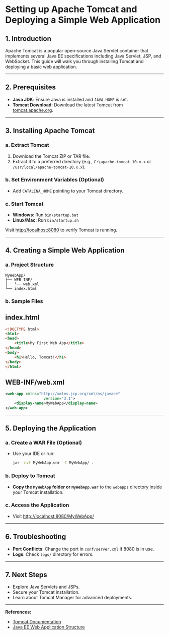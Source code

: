 # Setting up Apache Tomcat and Deploying a Simple Web Application

## 1. Introduction

Apache Tomcat is a popular open-source Java Servlet container that implements several Java EE specifications including Java Servlet, JSP, and WebSocket. This guide will walk you through installing Tomcat and deploying a basic web application.

---

## 2. Prerequisites

- **Java JDK**: Ensure Java is installed and `JAVA_HOME` is set.
- **Tomcat Download**: Download the latest Tomcat from [tomcat.apache.org](https://tomcat.apache.org/).

---

## 3. Installing Apache Tomcat

### a. Extract Tomcat

1. Download the Tomcat ZIP or TAR file.
2. Extract it to a preferred directory (e.g., `C:\apache-tomcat-10.x.x` or `/usr/local/apache-tomcat-10.x.x`).

### b. Set Environment Variables (Optional)

- Add `CATALINA_HOME` pointing to your Tomcat directory.

### c. Start Tomcat

- **Windows**: Run `bin\startup.bat`
- **Linux/Mac**: Run `bin/startup.sh`

Visit [http://localhost:8080](http://localhost:8080) to verify Tomcat is running.

---

## 4. Creating a Simple Web Application

### a. Project Structure

```plaintext
MyWebApp/
├── WEB-INF/
│   └── web.xml
└── index.html
```

### b. Sample Files

## index.html

```html
<!DOCTYPE html>
<html>
<head>
    <title>My First Web App</title>
</head>
<body>
    <h1>Hello, Tomcat!</h1>
</body>
</html>
```

## WEB-INF/web.xml

```xml
<web-app xmlns="http://xmlns.jcp.org/xml/ns/javaee"
                 version="3.1">
    <display-name>MyWebApp</display-name>
</web-app>
```

---

## 5. Deploying the Application

### a. Create a WAR File (Optional)

- Use your IDE or run:

    ```bash
    jar -cvf MyWebApp.war -C MyWebApp/ .
    ```

### b. Deploy to Tomcat

- **Copy the `MyWebApp` folder or `MyWebApp.war`** to the `webapps` directory inside your Tomcat installation.

### c. Access the Application

- Visit [http://localhost:8080/MyWebApp/](http://localhost:8080/MyWebApp/)

---

## 6. Troubleshooting

- **Port Conflicts**: Change the port in `conf/server.xml` if 8080 is in use.
- **Logs**: Check `logs/` directory for errors.

---

## 7. Next Steps

- Explore Java Servlets and JSPs.
- Secure your Tomcat installation.
- Learn about Tomcat Manager for advanced deployments.

---

**References:**

- [Tomcat Documentation](https://tomcat.apache.org/tomcat-10.0-doc/)
- [Java EE Web Application Structure](https://docs.oracle.com/javaee/7/tutorial/servlets.htm)
